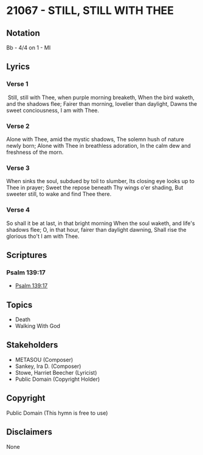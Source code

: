 # 21067 - STILL, STILL WITH THEE

## Notation

Bb - 4/4 on 1 - MI

## Lyrics

### Verse 1

 Still, still with Thee, when purple morning breaketh, When the bird waketh, and the shadows flee; Fairer than morning, lovelier than daylight, Dawns the sweet conciousness, I am with Thee.

### Verse 2

Alone with Thee, amid the mystic shadows, The solemn hush of nature newly born; Alone with Thee in breathless adoration, In the calm dew and freshness of the morn.

### Verse 3

When sinks the soul, subdued by toil to slumber, Its closing eye looks up to Thee in prayer; Sweet the repose beneath Thy wings o'er shading, But sweeter still, to wake and find Thee there.

### Verse 4

So shall it be at last, in that bright morning When the soul waketh, and life's shadows flee; O, in that hour, fairer than daylight dawning, Shall rise the glorious tho't I am with Thee.


## Scriptures

### Psalm 139:17

- [Psalm 139:17](https://www.biblegateway.com/passage/?search=Psalm%20139%3A17)


## Topics

- Death
- Walking With God

## Stakeholders

- METASOU (Composer)
- Sankey, Ira D. (Composer)
- Stowe, Harriet Beecher (Lyricist)
- Public Domain (Copyright Holder)

## Copyright

Public Domain
(This hymn is free to use)

## Disclaimers

None

